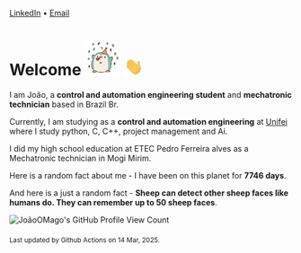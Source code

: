 [LinkedIn](https://www.linkedin.com/in/joão-pedro-gozzoli-b95641301/) &bull;
[Email](joaopedrogozzoli@gmail.com)

# Welcome <img src="happy.gif" height="64px" /> <img src="wave.gif" height="32px" />

I am João, a  **control and automation engineering student** and **mechatronic technician** based in Brazil Br.

Currently, I am studying as a **control and automation engineering** at [Unifei](https://unifei.edu.br) where I study python, C, C++, project management and Ai.

I did my high school education at ETEC Pedro Ferreira alves as a Mechatronic technician in Mogi Mirim.

Here is a random fact about me - I have been on this planet for **7746 days**.

And here is a just a random fact -  **Sheep can detect other sheep faces like humans do. They can remember up to 50 sheep faces**.

![JoãoOMago's GitHub Profile View Count](https://komarev.com/ghpvc/?username=JoaoOMago)

<sub>Last updated by Github Actions on 14 Mar, 2025.</sub>
